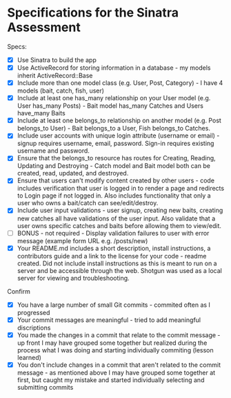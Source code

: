 # Specifications for the Sinatra Assessment

Specs:
- [x] Use Sinatra to build the app
- [x] Use ActiveRecord for storing information in a database - my models inherit ActiveRecord::Base
- [x] Include more than one model class (e.g. User, Post, Category) - I have 4 models (bait, catch, fish, user)
- [x] Include at least one has_many relationship on your User model (e.g. User has_many Posts) - Bait model has_many Catches and Users have_many Baits
- [x] Include at least one belongs_to relationship on another model (e.g. Post belongs_to User) - Bait belongs_to a User, Fish belongs_to Catches.
- [x] Include user accounts with unique login attribute (username or email) - signup requires username, email, password.  Sign-in requires existing username and password.
- [x] Ensure that the belongs_to resource has routes for Creating, Reading, Updating and Destroying - Catch model and Bait model both can be created, read, updated, and destroyed.
- [x] Ensure that users can't modify content created by other users - code includes verification that user is logged in to render a page and redirects to Login page if not logged in.  Also includes functionality that only a user who owns a bait/catch can see/edit/destroy.
- [x] Include user input validations - user signup, creating new baits, creating new catches all have validations of the user input.  Also validate that a user owns specific catches and baits before allowing them to view/edit.
- [ ] BONUS - not required - Display validation failures to user with error message (example form URL e.g. /posts/new)
- [x] Your README.md includes a short description, install instructions, a contributors guide and a link to the license for your code - readme created. Did not include install instructions as this is meant to run on a server and be accessible through the web. Shotgun was used as a local server for viewing and troubleshooting.

Confirm
- [x] You have a large number of small Git commits - commited often as I progressed
- [x] Your commit messages are meaningful - tried to add meaningful discriptions
- [x] You made the changes in a commit that relate to the commit message - up front I may have grouped some together but realized during the process what I was doing and starting individually commiting (lesson learned)
- [x] You don't include changes in a commit that aren't related to the commit message - as mentioned above I may have grouped some together at first, but caught my mistake and started individually selecting and submitting commits
